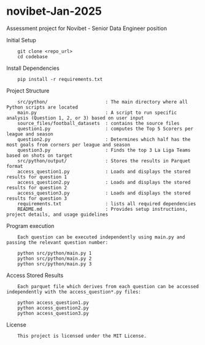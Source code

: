 # novibet-Jan-2025
Assessment project for Novibet - Senior Data Engineer position 


Initial Setup

        git clone <repo_url>
        cd codebase


Install Dependencies

        pip install -r requirements.txt

Project Structure

        src/python/                     : The main directory where all Python scripts are located
        main.py                         : A script to run specific analysis (Question 1, 2, or 3) based on user input
        source_files/football_datasets  : contains the source files
        question1.py                    : computes the Top 5 Scorers per league and season
        question2.py                    : Determines which half has the most goals from corners per league and season
        question3.py                    : Finds the top 3 La Liga Teams based on shots on target
        src/python/output/              : Stores the results in Parquet format        
        access_question1.py             : Loads and displays the stored results for question 1
        access_question2.py             : Loads and displays the stored results for question 2
        access_question3.py             : Loads and displays the stored results for question 3
        requirements.txt                : lists all required dependencies
        README.md                       : Provides setup instructions, project details, and usage guidelines





Program execution

        Each question can be executed independently using main.py and passing the relevant question number:

        python src/python/main.py 1
        python src/python/main.py 2
        python src/python/main.py 3

Access Stored Results

        Each parquet file which derives from each question can be accessed independently with the access_question*.py files:

        python access_question1.py
        python access_question2.py
        python access_question3.py


License

        This project is licensed under the MIT License.